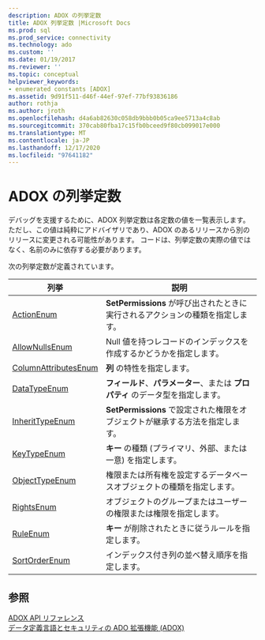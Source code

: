 ```yaml
---
description: ADOX の列挙定数
title: ADOX 列挙定数 |Microsoft Docs
ms.prod: sql
ms.prod_service: connectivity
ms.technology: ado
ms.custom: ''
ms.date: 01/19/2017
ms.reviewer: ''
ms.topic: conceptual
helpviewer_keywords:
- enumerated constants [ADOX]
ms.assetid: 9d91f511-d46f-44ef-97ef-77bf93836186
author: rothja
ms.author: jroth
ms.openlocfilehash: d4a6ab82630c058db9bbb0b05ca9ee5713a4c8ab
ms.sourcegitcommit: 370cab80fba17c15fb0bceed9f80cb099017e000
ms.translationtype: MT
ms.contentlocale: ja-JP
ms.lasthandoff: 12/17/2020
ms.locfileid: "97641182"
---
```

# <a name="adox-enumerated-constants"></a>ADOX の列挙定数
デバッグを支援するために、ADOX 列挙定数は各定数の値を一覧表示します。 ただし、この値は純粋にアドバイザリであり、ADOX のあるリリースから別のリリースに変更される可能性があります。 コードは、列挙定数の実際の値ではなく、名前のみに依存する必要があります。  
  
 次の列挙定数が定義されています。  
  
|列挙|説明|  
|-----------------|-----------------|  
|[ActionEnum](./actionenum.md)|**SetPermissions** が呼び出されたときに実行されるアクションの種類を指定します。|  
|[AllowNullsEnum](./allownullsenum.md)|Null 値を持つレコードのインデックスを作成するかどうかを指定します。|  
|[ColumnAttributesEnum](./columnattributesenum.md)|**列** の特性を指定します。|  
|[DataTypeEnum](../ado-api/datatypeenum.md)|**フィールド**、**パラメーター**、または **プロパティ** のデータ型を指定します。|  
|[InheritTypeEnum](./inherittypeenum.md)|**SetPermissions** で設定された権限をオブジェクトが継承する方法を指定します。|  
|[KeyTypeEnum](./keytypeenum.md)|**キー** の種類 (プライマリ、外部、または一意) を指定します。|  
|[ObjectTypeEnum](./objecttypeenum.md)|権限または所有権を設定するデータベースオブジェクトの種類を指定します。|  
|[RightsEnum](./rightsenum.md)|オブジェクトのグループまたはユーザーの権限または権限を指定します。|  
|[RuleEnum](./ruleenum.md)|**キー** が削除されたときに従うルールを指定します。|  
|[SortOrderEnum](./sortorderenum.md)|インデックス付き列の並べ替え順序を指定します。|  
  
## <a name="see-also"></a>参照  
 [ADOX API リファレンス](./adox-object-model.md)   
 [データ定義言語とセキュリティの ADO 拡張機能 (ADOX)](../../guide/extensions/ado-extensions-for-data-definition-language-and-security-adox.md)
